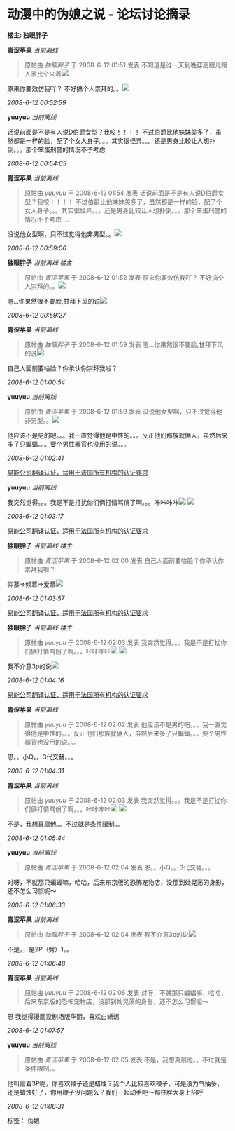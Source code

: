 # 动漫中的伪娘之说 - 论坛讨论摘录

**楼主: 独眼胖子**

**青涩苹果** _当前离线_

> 原帖由 _独眼胖子_ 于 2008-6-12 01:51 发表 不知道是谁一天到晚穿高跟儿跟人家比个来着![](static/image/smiley/3/331.gif)

原来你要效仿我吖？ 不好搞个人崇拜的。。![](static/image/smiley/1/em2900.gif)

_2008-6-12 00:52:59_

**yuuyuu** _当前离线_

话说前面是不是有人说D伯爵女型？我咬！！！！ 不过伯爵比他妹妹美多了，虽然都是一样的脸，配了个女人身子。。。其实很怪异。。。还是男身比较让人想扑倒。。。那个笨蛋刑警的情况不予考虑

_2008-6-12 00:54:05_

**青涩苹果** _当前离线_

> 原帖由 _yuuyuu_ 于 2008-6-12 01:54 发表  话说前面是不是有人说D伯爵女型？我咬！！！！ 不过伯爵比他妹妹美多了，虽然都是一样的脸，配了个女人身子。。。其实很怪异。。。还是男身比较让人想扑倒。。。那个笨蛋刑警的情况不予考虑 ...

没说他女型啊，只不过觉得他非男型。。![](static/image/smiley/1/em2900.gif)

_2008-6-12 00:59:06_

**独眼胖子** _当前离线_ _楼主_

> 原帖由 _青涩苹果_ 于 2008-6-12 01:52 发表  原来你要效仿我吖？ 不好搞个人崇拜的。。![](static/image/smiley/1/em2900.gif)

嗯...你果然很不要脸,甘拜下风的说![](static/image/smiley/3/331.gif)

_2008-6-12 00:59:27_

**青涩苹果** _当前离线_

> 原帖由 _独眼胖子_ 于 2008-6-12 01:59 发表  嗯...你果然很不要脸,甘拜下风的说![](static/image/smiley/3/331.gif)

自己人面前要啥脸？你承认你崇拜我啦？

_2008-6-12 01:00:54_

**yuuyuu** _当前离线_

> 原帖由 _青涩苹果_ 于 2008-6-12 01:59 发表  没说他女型啊，只不过觉得他非男型。。![](static/image/smiley/1/em2900.gif)

他应该不是男的吧。。。我一直觉得他是中性的。。。反正他们那族就俩人，虽然后来多了只蝙蝠。。。要个男性器官也没用的说。。。

_2008-6-12 01:02:41_

[易能公司翻译认证，适用于法国所有机构的认证要求](https://bbs.xineurope.com/thread-1409946-1-1.html)

**yuuyuu** _当前离线_

我突然觉得。。。我是不是打扰你们俩打情骂俏了啊。。。咔咔咔咔![](static/image/smiley/1/belial.gif) ![](static/image/smiley/1/belial.gif)

_2008-6-12 01:03:17_

[易能公司翻译认证，适用于法国所有机构的认证要求](https://bbs.xineurope.com/thread-1409946-1-1.html)

**独眼胖子** _当前离线_ _楼主_

> 原帖由 _青涩苹果_ 于 2008-6-12 02:00 发表  自己人面前要啥脸？你承认你崇拜我啦？

仰慕=>倾慕=>爱慕![](static/image/smiley/3/331.gif)

_2008-6-12 01:03:57_

[易能公司翻译认证，适用于法国所有机构的认证要求](https://bbs.xineurope.com/thread-1409946-1-1.html)

**独眼胖子** _当前离线_ _楼主_

> 原帖由 _yuuyuu_ 于 2008-6-12 02:03 发表  我突然觉得。。。我是不是打扰你们俩打情骂俏了啊。。。咔咔咔咔![](static/image/smiley/1/belial.gif) ![](static/image/smiley/1/belial.gif)

我不介意3p的说![](static/image/smiley/3/331.gif)

_2008-6-12 01:04:16_

[易能公司翻译认证，适用于法国所有机构的认证要求](https://bbs.xineurope.com/thread-1409946-1-1.html)

**青涩苹果** _当前离线_

> 原帖由 _yuuyuu_ 于 2008-6-12 02:02 发表  他应该不是男的吧。。。我一直觉得他是中性的。。。反正他们那族就俩人，虽然后来多了只蝙蝠。。。要个男性器官也没用的说。。。

恩。。小Q。。3代交替。。。

_2008-6-12 01:04:31_

**青涩苹果** _当前离线_

> 原帖由 _yuuyuu_ 于 2008-6-12 02:03 发表  我突然觉得。。。我是不是打扰你们俩打情骂俏了啊。。。咔咔咔咔![](static/image/smiley/1/belial.gif) ![](static/image/smiley/1/belial.gif)

不是，我想真扇他。。不过就是条件限制。。

_2008-6-12 01:05:44_

**yuuyuu** _当前离线_

> 原帖由 _青涩苹果_ 于 2008-6-12 02:04 发表  恩。。小Q。。3代交替。。。

对呀，不就那只蝙蝠嘛，哈哈，后来东京版的恐怖宠物店，没那到处晃荡的身影，还不怎么习惯呢～

_2008-6-12 01:06:33_

**青涩苹果** _当前离线_

> 原帖由 _独眼胖子_ 于 2008-6-12 02:04 发表  我不介意3p的说![](static/image/smiley/3/331.gif)

不是，，是2P（劈）1。。

_2008-6-12 01:06:48_

**青涩苹果** _当前离线_

> 原帖由 _yuuyuu_ 于 2008-6-12 02:06 发表  对呀，不就那只蝙蝠嘛，哈哈，后来东京版的恐怖宠物店，没那到处晃荡的身影，还不怎么习惯呢～

恩 我觉得漫画没剧场版华丽，喜欢白蜥蜴

_2008-6-12 01:07:57_

**yuuyuu** _当前离线_

> 原帖由 _青涩苹果_ 于 2008-6-12 02:05 发表  不是，我想真扇他。。不过就是条件限制。。

他叫嚣着3P呢，你喜欢鞭子还是蜡烛？我个人比较喜欢鞭子，可是没力气抽多，还是蜡烛好了，你用鞭子没问题么？我们一起动手吧～都往胖大身上招呼

_2008-6-12 01:08:31_

标签： 伪娘
